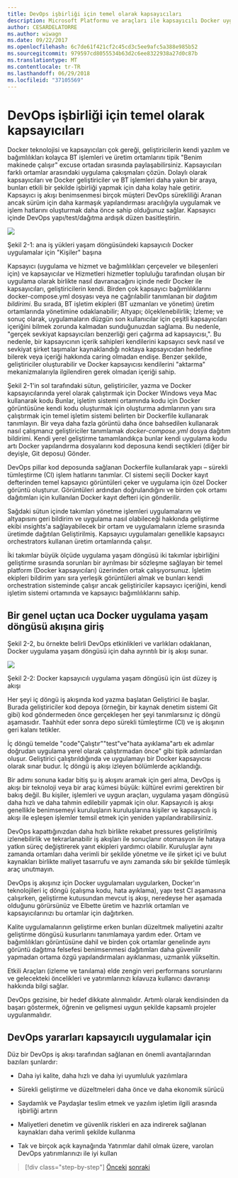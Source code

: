 ```yaml
---
title: DevOps işbirliği için temel olarak kapsayıcıları
description: Microsoft Platformu ve araçları ile kapsayıcılı Docker uygulama yaşam döngüsü
author: CESARDELATORRE
ms.author: wiwagn
ms.date: 09/22/2017
ms.openlocfilehash: 6c7de61f421cf2c45cd3c5ee9afc5a388e985b52
ms.sourcegitcommit: 979597cd8055534b63d2c6ee8322938a27d0c87b
ms.translationtype: MT
ms.contentlocale: tr-TR
ms.lasthandoff: 06/29/2018
ms.locfileid: "37105569"
---
```

# <a name="containers-as-the-foundation-for-devops-collaboration"></a>DevOps işbirliği için temel olarak kapsayıcıları

Docker teknolojisi ve kapsayıcıları çok gereği, geliştiricilerin kendi yazılım ve bağımlılıkları kolayca BT işlemleri ve üretim ortamlarını tipik "Benim makinede çalışır" excuse ortadan sırasında paylaşabilirsiniz. Kapsayıcıları farklı ortamlar arasındaki uygulama çakışmaları çözün. Dolaylı olarak kapsayıcıları ve Docker geliştiriciler ve BT işlemleri daha yakın bir araya, bunları etkili bir şekilde işbirliği yapmak için daha kolay hale getirir. Kapsayıcı iş akışı benimsenmesi birçok müşteri DevOps sürekliliği Aranan ancak sürüm için daha karmaşık yapılandırması aracılığıyla uygulamak ve işlem hatlarını oluşturmak daha önce sahip olduğunuz sağlar. Kapsayıcı içinde DevOps yapı/test/dağıtma ardışık düzen basitleştirin.

![](./media/image1.png)

Şekil 2-1: ana iş yükleri yaşam döngüsündeki kapsayıcılı Docker uygulamalar için "Kişiler" başına

Kapsayıcı (uygulama ve hizmet ve bağımlılıkları çerçeveler ve bileşenleri için) ve kapsayıcılar ve Hizmetleri hizmetler topluluğu tarafından oluşan bir uygulama olarak birlikte nasıl davranacağını içinde nedir Docker ile kapsayıcıları, geliştiricilerin kendi. Birden çok kapsayıcı bağımlılıklarını docker-compose.yml dosyası veya ne çağrılabilir tanımlanan bir *dağıtım bildirimi*. Bu sırada, BT işletim ekipleri (BT uzmanları ve yönetim) üretim ortamlarında yönetimine odaklanabilir; Altyapı; ölçeklenebilirlik; İzleme; ve sonuç olarak, uygulamaların düzgün son kullanıcılar için çeşitli kapsayıcıları içeriğini bilmek zorunda kalmadan sunduğunuzdan sağlama. Bu nedenle, "gerçek sevkiyat kapsayıcıları benzerliği geri çağırma ad kapsayıcısı,". Bu nedenle, bir kapsayıcının içerik sahipleri kendilerini kapsayıcı sevk nasıl ve sevkiyat şirket taşımalar kaynaklandığı noktaya kapsayıcıdan hedefine bilerek veya içeriği hakkında caring olmadan endişe. Benzer şekilde, geliştiriciler oluşturabilir ve Docker kapsayıcısı kendilerini "aktarma" mekanizmalarıyla ilgilendiren gerek olmadan içeriği sahip.

Şekil 2-1'in sol tarafındaki sütun, geliştiriciler, yazma ve Docker kapsayıcılarında yerel olarak çalıştırmak için Docker Windows veya Mac kullanarak kodu Bunlar, işletim sistemi ortamında kodu için Docker görüntüsüne kendi kodu oluşturmak için oluşturma adımlarının yanı sıra çalıştırmak için temel işletim sistemi belirten bir Dockerfile kullanarak tanımlayın. Bir veya daha fazla görüntü daha önce bahsedilen kullanarak nasıl çalışmanız geliştiriciler tanımlamak *docker-compose.yml* dosya dağıtım bildirimi. Kendi yerel geliştirme tamamlandıkça bunlar kendi uygulama kodu artı Docker yapılandırma dosyalarını kod deposuna kendi seçtikleri (diğer bir deyişle, Git deposu) Gönder.

DevOps pillar kod deposunda sağlanan Dockerfile kullanılarak yapı – sürekli tümleştirme (CI) işlem hatlarını tanımlar. CI sistemi seçili Docker kayıt defterinden temel kapsayıcı görüntüleri çeker ve uygulama için özel Docker görüntü oluşturur. Görüntüleri ardından doğrulandığını ve birden çok ortamı dağıtımları için kullanılan Docker kayıt defteri için gönderilir.

Sağdaki sütun içinde takımları yönetme işlemleri uygulamalarını ve altyapısını geri bildirim ve uygulama nasıl olabileceği hakkında geliştirme ekibi ınsights'a sağlayabilecek bir ortam ve uygulamaların izleme sırasında üretimde dağıtılan Geliştirilmiş. Kapsayıcı uygulamaları genellikle kapsayıcı orchestrators kullanan üretim ortamlarında çalışır.

İki takımlar büyük ölçüde uygulama yaşam döngüsü iki takımlar işbirliğini geliştirme sırasında sorunları bir ayrılması bir sözleşme sağlayan bir temel platform (Docker kapsayıcıları) üzerinden ortak çalışıyorsunuz. İşletim ekipleri bildirim yanı sıra yerleşik görüntüleri almak ve bunları kendi orchestration sisteminde çalışır ancak geliştiriciler kapsayıcı içeriğini, kendi işletim sistemi ortamında ve kapsayıcı bağımlılıklarını sahip.

## <a name="introduction-to-a-generic-end-to-end-docker-application-life-cycle-workflow"></a>Bir genel uçtan uca Docker uygulama yaşam döngüsü akışına giriş

Şekil 2-2, bu örnekte belirli DevOps etkinlikleri ve varlıkları odaklanan, Docker uygulama yaşam döngüsü için daha ayrıntılı bir iş akışı sunar.

![](./media/image2.png)

Şekil 2-2: Docker kapsayıcılı uygulama yaşam döngüsü için üst düzey iş akışı

Her şeyi iç döngü iş akışında kod yazma başlatan Geliştirici ile başlar. Burada geliştiriciler kod depoya (örneğin, bir kaynak denetim sistemi Git gibi) kod göndermeden önce gerçekleşen her şeyi tanımlarsınız iç döngü aşamasıdır. Taahhüt eder sonra depo sürekli tümleştirme (CI) ve iş akışının geri kalanı tetikler.

İç döngü temelde "code"Çalıştır""test"ve"hata ayıklama"artı ek adımlar doğrudan uygulama yerel olarak çalıştırmadan önce" gibi tipik adımlardan oluşur. Geliştirici çalıştırıldığında ve uygulamayı bir Docker kapsayıcısı olarak sınar budur. İç döngü iş akışı izleyen bölümlerde açıklandığı.

Bir adımı sonuna kadar bitiş şu iş akışını aramak için geri alma, DevOps iş akışı bir teknoloji veya bir araç kümesi büyük: kültürel evrimi gerektiren bir bakış değil. Bu kişiler, işlemleri ve uygun araçları, uygulama yaşam döngüsü daha hızlı ve daha tahmin edilebilir yapmak için olur. Kapsayıcılı iş akışı genellikle benimsemeyi kuruluşların kuruluşlarına kişiler ve kapsayıcılı iş akışı ile eşleşen işlemler temsil etmek için yeniden yapılandırabilirsiniz.

DevOps kapattığınızdan daha hızlı birlikte rekabet pressures geliştirilmiş izlenebilirlik ve tekrarlanabilir iş akışları ile sonuçlanır otomasyon ile hataya yatkın süreç değiştirerek yanıt ekipleri yardımcı olabilir. Kuruluşlar aynı zamanda ortamları daha verimli bir şekilde yönetme ve ile şirket içi ve bulut kaynakları birlikte maliyet tasarrufu ve aynı zamanda sıkı bir şekilde tümleşik araç unutmayın.

DevOps iş akışınız için Docker uygulamaları uygularken, Docker'ın teknolojileri iç döngü (çalışma kodu, hata ayıklama), yapı test CI aşamasına çalışırken, geliştirme kutusundan mevcut iş akışı, neredeyse her aşamada olduğunu görürsünüz ve Elbette üretim ve hazırlık ortamları ve kapsayıcılarınızı bu ortamlar için dağıtırken.

Kalite uygulamalarının geliştirme erken bunları düzeltmek maliyetini azaltır geliştirme döngüsü kusurlarını tanımlamaya yardım eder. Ortam ve bağımlılıkları görüntüsüne dahil ve birden çok ortamlar genelinde aynı görüntü dağıtma felsefesi benimsenmesi dağıtımları daha güvenilir yapmadan ortama özgü yapılandırmaları ayıklanması, uzmanlık yükseltin.

Etkili Araçları (izleme ve tanılama) elde zengin veri performans sorunlarını ve gelecekteki öncelikleri ve yatırımlarınızı kılavuza kullanıcı davranışı hakkında bilgi sağlar.

DevOps gezisine, bir hedef dikkate alınmalıdır. Artımlı olarak kendisinden da başarı göstermek, öğrenin ve gelişmesi uygun şekilde kapsamlı projeler uygulanmalıdır.

## <a name="benefits-of-devops-for-containerized-applications"></a>DevOps yararları kapsayıcılı uygulamalar için

Düz bir DevOps iş akışı tarafından sağlanan en önemli avantajlarından bazıları şunlardır:

-   Daha iyi kalite, daha hızlı ve daha iyi uyumluluk yazılımlara

-   Sürekli geliştirme ve düzeltmeleri daha önce ve daha ekonomik sürücü

-   Saydamlık ve Paydaşlar teslim etmek ve yazılım işletim ilgili arasında işbirliği artırın

-   Maliyetleri denetim ve güvenlik riskleri en aza indirerek sağlanan kaynakları daha verimli şekilde kullanma

-   Tak ve birçok açık kaynağında Yatırımlar dahil olmak üzere, varolan DevOps yatırımlarınızı ile iyi kullan

>[!div class="step-by-step"]
[Önceki](index.md)
[sonraki](../Microsoft-platform-tools-containerized-apps/index.md)
